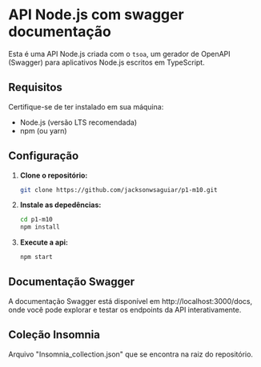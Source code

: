 # API Node.js com swagger documentação

Esta é uma API Node.js criada com o `tsoa`, um gerador de OpenAPI (Swagger) para aplicativos Node.js escritos em TypeScript.

## Requisitos

Certifique-se de ter instalado em sua máquina:

- Node.js (versão LTS recomendada)
- npm (ou yarn)

## Configuração

1. **Clone o repositório:**

   ```bash
   git clone https://github.com/jacksonwsaguiar/p1-m10.git
2. **Instale as depedências:**

   ```bash
   cd p1-m10
   npm install
3. **Execute a api:**

   ```bash
   npm start

## Documentação Swagger

A documentação Swagger está disponível em http://localhost:3000/docs, onde você pode explorar e testar os endpoints da API interativamente.

## Coleção Insomnia

Arquivo "Insomnia_collection.json" que se encontra na raiz do repositório.